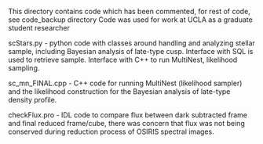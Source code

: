 This directory contains code which has been commented, for rest of code, see code_backup directory
Code was used for work at UCLA as a graduate student researcher

scStars.py - python code with classes around handling and analyzing stellar sample, including Bayesian analysis of late-type cusp. Interface with SQL is used to retrieve sample. Interface with C++ to run MultiNest, likelihood sampling.

sc_mn_FINAL.cpp - C++ code for running MultiNest (likelihood sampler) and the likelihood construction for the Bayesian analysis of late-type density profile.

checkFlux.pro - IDL code to compare flux between dark subtracted frame and final reduced frame/cube, there was concern that flux was not being conserved during reduction process of OSIRIS spectral images.
